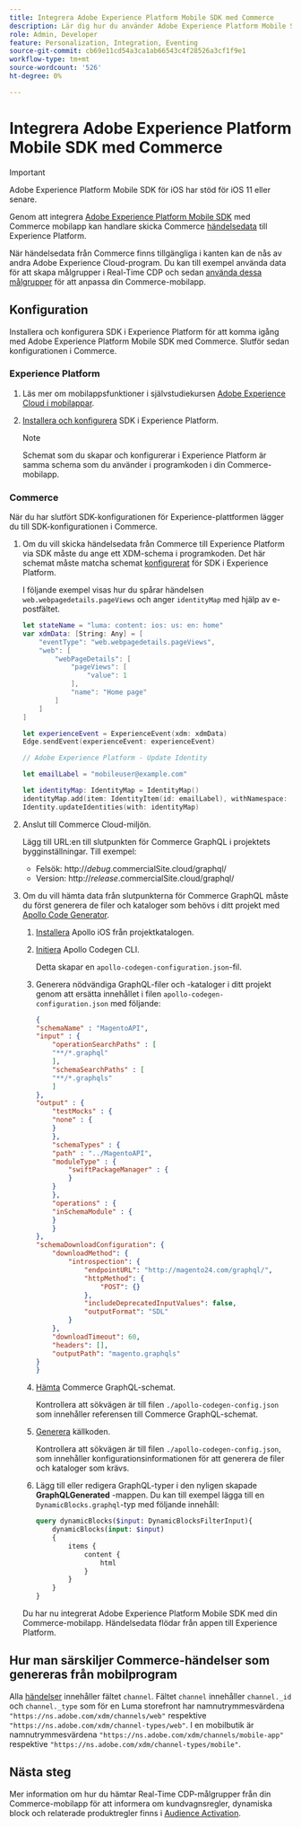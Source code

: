 ```yaml
---
title: Integrera Adobe Experience Platform Mobile SDK med Commerce
description: Lär dig hur du använder Adobe Experience Platform Mobile SDK tillsammans med en headless eller anpassad Commerce-butik.
role: Admin, Developer
feature: Personalization, Integration, Eventing
source-git-commit: cb69e11cd54a3ca1ab66543c4f28526a3cf1f9e1
workflow-type: tm+mt
source-wordcount: '526'
ht-degree: 0%

---
```


# Integrera Adobe Experience Platform Mobile SDK med Commerce

>[!IMPORTANT]
>
>Adobe Experience Platform Mobile SDK för iOS har stöd för iOS 11 eller senare.

Genom att integrera [Adobe Experience Platform Mobile SDK](https://developer.adobe.com/client-sdks/home/) med Commerce mobilapp kan handlare skicka Commerce [händelsedata](events.md) till Experience Platform.

När händelsedata från Commerce finns tillgängliga i kanten kan de nås av andra Adobe Experience Cloud-program. Du kan till exempel använda data för att skapa målgrupper i Real-Time CDP och sedan [använda dessa målgrupper](https://experienceleague.adobe.com/docs/commerce-admin/customers/audience-activation.html) för att anpassa din Commerce-mobilapp.

## Konfiguration

Installera och konfigurera SDK i Experience Platform för att komma igång med Adobe Experience Platform Mobile SDK med Commerce. Slutför sedan konfigurationen i Commerce.

### Experience Platform

1. Läs mer om mobilappsfunktioner i självstudiekursen [Adobe Experience Cloud i mobilappar](https://experienceleague.adobe.com/docs/platform-learn/implement-mobile-sdk/overview.html).

1. [Installera och konfigurera](https://developer.adobe.com/client-sdks/documentation/getting-started/) SDK i Experience Platform.

   >[!NOTE]
   >
   >Schemat som du skapar och konfigurerar i Experience Platform är samma schema som du använder i programkoden i din Commerce-mobilapp.

### Commerce

När du har slutfört SDK-konfigurationen för Experience-plattformen lägger du till SDK-konfigurationen i Commerce.

1. Om du vill skicka händelsedata från Commerce till Experience Platform via SDK måste du ange ett XDM-schema i programkoden. Det här schemat måste matcha schemat [konfigurerat](https://developer.adobe.com/client-sdks/home/getting-started/set-up-schemas-and-datasets/) för SDK i Experience Platform.

   I följande exempel visas hur du spårar händelsen `web.webpagedetails.pageViews` och anger `identityMap` med hjälp av e-postfältet.

   ```swift
   let stateName = "luma: content: ios: us: en: home"
   var xdmData: [String: Any] = [
       "eventType": "web.webpagedetails.pageViews",
       "web": [
           "webPageDetails": [
               "pageViews": [
                   "value": 1
               ],
               "name": "Home page"
           ]
       ]
   ]
   
   let experienceEvent = ExperienceEvent(xdm: xdmData)
   Edge.sendEvent(experienceEvent: experienceEvent)
   
   // Adobe Experience Platform - Update Identity
   
   let emailLabel = "mobileuser@example.com"
   
   let identityMap: IdentityMap = IdentityMap()
   identityMap.add(item: IdentityItem(id: emailLabel), withNamespace: "Email")
   Identity.updateIdentities(with: identityMap)
   ```

1. Anslut till Commerce Cloud-miljön.

   Lägg till URL:en till slutpunkten för Commerce GraphQL i projektets bygginställningar. Till exempel:

   - Felsök: http://_debug_.commercialSite.cloud/graphql/
   - Version: http://_release_.commercialSite.cloud/graphql/

1. Om du vill hämta data från slutpunkterna för Commerce GraphQL måste du först generera de filer och kataloger som behövs i ditt projekt med [Apollo Code Generator](https://www.apollographql.com/docs/ios/).

   1. [Installera](https://www.apollographql.com/docs/ios/get-started#1-install-the-apollo-frameworks) Apollo iOS från projektkatalogen.

   1. [Initiera](https://www.apollographql.com/docs/ios/code-generation/codegen-cli/#initialize) Apollo Codegen CLI.

      Detta skapar en `apollo-codegen-configuration.json`-fil.

   1. Generera nödvändiga GraphQL-filer och -kataloger i ditt projekt genom att ersätta innehållet i filen `apollo-codegen-configuration.json` med följande:

      ```json
      {
      "schemaName" : "MagentoAPI",
      "input" : {
          "operationSearchPaths" : [
          "**/*.graphql"
          ],
          "schemaSearchPaths" : [
          "**/*.graphqls"
          ]
      },
      "output" : {
          "testMocks" : {
          "none" : {
          }
          },
          "schemaTypes" : {
          "path" : "../MagentoAPI",
          "moduleType" : {
              "swiftPackageManager" : {
              }
          }
          },
          "operations" : {
          "inSchemaModule" : {
          }
          }
      },
      "schemaDownloadConfiguration": {
          "downloadMethod": {
              "introspection": {
                  "endpointURL": "http://magento24.com/graphql/",
                  "httpMethod": {
                      "POST": {}
                  },
                  "includeDeprecatedInputValues": false,
                  "outputFormat": "SDL"
              }
          },
          "downloadTimeout": 60,
          "headers": [],
          "outputPath": "magento.graphqls"
      }
      }
      ```

   1. [Hämta](https://www.apollographql.com/docs/ios/code-generation/codegen-cli/#fetch-schema) Commerce GraphQL-schemat.

      Kontrollera att sökvägen är till filen `./apollo-codegen-config.json` som innehåller referensen till Commerce GraphQL-schemat.

   1. [Generera](https://www.apollographql.com/docs/ios/code-generation/codegen-cli/#generate) källkoden.

      Kontrollera att sökvägen är till filen `./apollo-codegen-config.json`, som innehåller konfigurationsinformationen för att generera de filer och kataloger som krävs.

   1. Lägg till eller redigera GraphQL-typer i den nyligen skapade **GraphQLGenerated** -mappen. Du kan till exempel lägga till en `DynamicBlocks.graphql`-typ med följande innehåll:

      ```graphql
      query dynamicBlocks($input: DynamicBlocksFilterInput){
          dynamicBlocks(input: $input)
          {
              items {
                  content {
                      html
                  }
              }
          }
      }
      ```

   Du har nu integrerat Adobe Experience Platform Mobile SDK med din Commerce-mobilapp. Händelsedata flödar från appen till Experience Platform.

## Hur man särskiljer Commerce-händelser som genereras från mobilprogram

Alla [händelser](events.md) innehåller fältet `channel`. Fältet `channel` innehåller `channel._id` och `channel._type` som för en Luma storefront har namnutrymmesvärdena `"https://ns.adobe.com/xdm/channels/web"` respektive `"https://ns.adobe.com/xdm/channel-types/web"`. I en mobilbutik är namnutrymmesvärdena `"https://ns.adobe.com/xdm/channels/mobile-app"` respektive `"https://ns.adobe.com/xdm/channel-types/mobile"`.

## Nästa steg

Mer information om hur du hämtar Real-Time CDP-målgrupper från din Commerce-mobilapp för att informera om kundvagnsregler, dynamiska block och relaterade produktregler finns i [Audience Activation](https://experienceleague.adobe.com/docs/commerce-admin/customers/audience-activation.html#retrieve-audiences-using-the-adobe-experience-platform-mobile-sdk).
